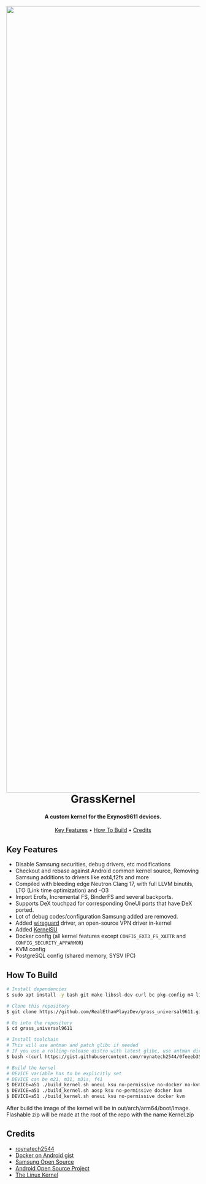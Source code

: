 
<h1 align="center">
  <br>
  <img src="https://i.ibb.co/LYYJzJC/logo.jpg" alt="Markdownify" width="2048">
  <br>
  GrassKernel
  <br>
</h1>

<h4 align="center">A custom kernel for the Exynos9611 devices.</h4>

<p align="center">
  <a href="#key-features">Key Features</a> •
  <a href="#how-to-build">How To Build</a> •
  <a href="#credits">Credits</a>
</p>

## Key Features

* Disable Samsung securities, debug drivers, etc modifications
* Checkout and rebase against Android common kernel source, Removing Samsung additions to drivers like ext4,f2fs and more
* Compiled with bleeding edge Neutron Clang 17, with full LLVM binutils, LTO (Link time optimization) and -O3  
* Import Erofs, Incremental FS, BinderFS and several backports.
* Supports DeX touchpad for corresponding OneUI ports that have DeX ported.
* Lot of debug codes/configuration Samsung added are removed.
* Added [wireguard](https://www.wireguard.com/) driver, an open-source VPN driver in-kernel
* Added [KernelSU](https://kernelsu.org/)
* Docker config (all kernel features except ``CONFIG_EXT3_FS_XATTR`` and ``CONFIG_SECURITY_APPARMOR``)
* KVM config
* PostgreSQL config (shared memory, SYSV IPC)

## How To Build

```bash
# Install dependencies
$ sudo apt install -y bash git make libssl-dev curl bc pkg-config m4 libtool automake autoconf

# Clone this repository
$ git clone https://github.com/RealEthanPlayzDev/grass_universal9611.git

# Go into the repository
$ cd grass_universal9611

# Install toolchain
# This will use antman and patch glibc if needed
# If you use a rolling-release distro with latest glibc, use antman directly instead
$ bash <(curl https://gist.githubusercontent.com/roynatech2544/0feeeb35a6d1782b186990ff2a0b3657/raw/b170134a94dac3594df506716bc7b802add2724b/setup.sh)

# Build the kernel
# DEVICE variable has to be explicitly set
# DEVICE can be m21, m31, m31s, f41
$ DEVICE=a51 ./build_kernel.sh oneui ksu no-permissive no-docker no-kvm # (for A51, OneUI, KernelSU)
$ DEVICE=a51 ./build_kernel.sh aosp ksu no-permissive docker kvm        # (for A51, AOSP, KernelSU, Enforcing SELinux, Docker config, KVM config)
$ DEVICE=a51 ./build_kernel.sh oneui ksu no-permissive docker kvm       # (for A51, OneUI, KernelSU, Enforcing SELinux, Docker config, KVM config)
```

After build the image of the kernel will be in out/arch/arm64/boot/Image. Flashable zip will be made at the root of the repo with the name Kernel.zip

## Credits

- [roynatech2544](https://github.com/roynatech2544)
- [Docker on Android gist](https://gist.github.com/FreddieOliveira/efe850df7ff3951cb62d74bd770dce27)
- [Samsung Open Source](https://opensource.samsung.com/)
- [Android Open Source Project](https://source.android.com/)
- [The Linux Kernel](https://www.kernel.org/)


